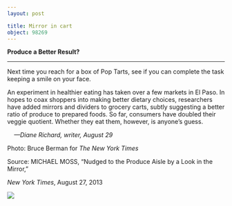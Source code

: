 ```yaml
---
layout: post

title: Mirror in cart
object: 98269
---
```

**Produce a Better Result?**

****

Next time you reach for a box of Pop Tarts, see if you can complete the task keeping a smile on your face. 

An experiment in healthier eating has taken over a few markets in El Paso. In hopes to coax shoppers into making better dietary choices, researchers have added mirrors and dividers to grocery carts, subtly suggesting a better ratio of produce to prepared foods. So far, consumers have doubled their veggie quotient. Whether they eat them, however, is anyone’s guess.

    *—Diane Richard, writer, August 29*

Photo: Bruce Berman for *The New York Times*

Source: MICHAEL MOSS, “Nudged to the Produce Aisle by a Look in the Mirror,” 

*New York Times*, August 27, 2013 

![]({{siteurl.base}}/images/13.08.29_Richard_ShoppingCartEDIT-1.jpeg)
